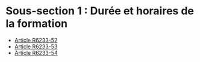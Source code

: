 # Sous-section 1 : Durée et horaires de la formation

* [Article R6233-52](./LEGIARTI000029408919.md)
* [Article R6233-53](./LEGIARTI000018523652.md)
* [Article R6233-54](./LEGIARTI000018523650.md)
